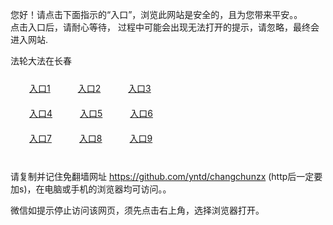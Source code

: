 您好！请点击下面指示的“入口”，浏览此网站是安全的，且为您带来平安。。 <br/>
点击入口后，请耐心等待， 过程中可能会出现无法打开的提示，请忽略，最终会进入网站. </br>

法轮大法在长春<br/>
<div style="padding:10px"><a style="margin:20px" target="_blank" href="https://d2efps0gf55wrb.cloudfront.net/2Qpsp?zgiopz" id="ccLink1" rel="nofollow">入口1</a> <a target="_blank" style="margin:20px" href="https://d2o26uu25uf4wf.cloudfront.net/2Qpsp?pznuqmv" id="ccLink2" rel="nofollow">入口2</a> <a style="margin:20px" target="_blank" href="https://d1euc6yewg1tgn.cloudfront.net/2Qpsp?nbpgy" id="ccLink3" rel="nofollow">入口3</a></div>

<div style="padding:10px" ><a style="margin:20px" target="_blank" href="https://d2efps0gf55wrb.cloudfront.net/2Qpsp?zgiopz" id="ccLink4" rel="nofollow">入口4</a> <a style="margin:20px" href="https://d2o26uu25uf4wf.cloudfront.net/2Qpsp?pznuqmv" target="_blank" id="ccLink5" rel="nofollow">入口5</a> <a style="margin:20px" href="https://d1euc6yewg1tgn.cloudfront.net/2Qpsp?nbpgy" target="_blank" id="ccLink6" rel="nofollow">入口6</a></div>

<div style="padding:10px"><a style="margin:20px" target="_blank" href="https://d2efps0gf55wrb.cloudfront.net/2Qpsp?zgiopz" id="ccLink7" rel="nofollow">入口7</a> <a style="margin:20px" href="https://d2o26uu25uf4wf.cloudfront.net/2Qpsp?pznuqmv" target="_blank" id="ccLink8" rel="nofollow">入口8</a> <a style="margin:20px" target="_blank" href="https://d1euc6yewg1tgn.cloudfront.net/2Qpsp?nbpgy" id="ccLink9" rel="nofollow">入口9</a></div>

<br/>



请复制并记住免翻墙网址 https://github.com/yntd/changchunzx (http后一定要加s)，在电脑或手机的浏览器均可访问。。<br/>

微信如提示停止访问该网页，须先点击右上角，选择浏览器打开。

